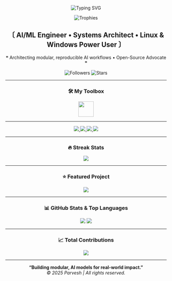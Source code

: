 <!-- Parvesh GitHub Profile README -->

<!-- Animated Typing Intro -->
<p align="center">
  <img src="https://readme-typing-svg.herokuapp.com?font=Fira+Code&size=24&duration=3000&pause=1000&color=36BA01&center=true&vCenter=true&width=650&lines=Hi%2C+I'm+Parvesh;AI%2FML+Engineer+%26+Systems+Architect;Python%2C+C%2B%2B%2C+Java%2C+JavaScript;Linux+%26+Arch+Linux+Power+User;Open-Source+Advocate" alt="Typing SVG" />
</p>

<!-- Trophy Section -->
<p align="center">
  <img src="https://github-profile-trophy.vercel.app/?username=Parveshiiii&no-bg=true&no-frame=true&column=6&row=1&margin-w=10&theme=matrix" alt="Trophies" />
</p>

<h2 align="center"><b>〔 AI/ML Engineer • Systems Architect • Linux & Windows Power User 〕</b></h2>
<p align="center">❝ Architecting modular, reproducible AI workflows • Open-Source Advocate ❞</p>

<!-- Badges -->
<p align="center">
  <img alt="Followers" src="https://img.shields.io/github/followers/Parveshiiii?color=36ba01&label=Followers&logo=github&style=for-the-badge">
  <img alt="Stars" src="https://img.shields.io/github/stars/Parveshiiii?color=36ba01&label=Stars&logo=github&style=for-the-badge">
</p>

---

<!-- Toolbox -->
<div align="center">
  <h3>🛠 My Toolbox</h3>
  <img src="https://skillicons.dev/icons?i=python,cpp,java,js,bash,git,linux,arch,vscode,react,nextjs,fastapi" height="48" />
</div>

---

<!-- Social -->
<div align="center">
  <a href="https://www.instagram.com/parveshiiii.dev/">
    <img src="https://img.shields.io/badge/Instagram-%23E4405F.svg?&style=for-the-badge&logo=instagram&logoColor=white" />
  </a>
  <a href="https://t.me/">
    <img src="https://img.shields.io/badge/Telegram-%2326A5E4.svg?&style=for-the-badge&logo=telegram&logoColor=white" />
  </a>
  <a href="https://x.com/Parveshiiii">
    <img src="https://img.shields.io/badge/X%20(Twitter)-000000.svg?&style=for-the-badge&logo=x&logoColor=white" />
  </a>
  <a href="https://www.linkedin.com/in/parvesh-rawal/">
    <img src="https://img.shields.io/badge/LinkedIn-%230077B5.svg?&style=for-the-badge&logo=linkedin&logoColor=white" />
  </a>
</div>

---

<!-- Streak Stats -->
<h3 align="center">🔥 Streak Stats</h3>
<p align="center">
  <img src="https://streak-stats.demolab.com?user=Parveshiiii&theme=highcontrast&hide_border=true&border_radius=10&mode=weekly" />
</p>

---

<!-- Featured Project -->
<h3 align="center">⭐ Featured Project</h3>
<p align="center">
  <a href="https://github.com/Parveshiiii">
    <img src="https://github-readme-stats.vercel.app/api/pin/?username=Parveshiiii&repo=ByteOtter&theme=radical&border_radius=10" />
  </a>
</p>

---

<!-- GitHub Stats -->
<h3 align="center">📊 GitHub Stats & Top Languages</h3>
<p align="center">
  <img src="https://github-readme-stats.vercel.app/api?username=Parveshiiii&show_icons=true&theme=radical&count_private=true&border_radius=10" />
  <img src="https://github-readme-stats.vercel.app/api/top-langs/?username=Parveshiiii&layout=compact&theme=radical&border_radius=10" />
</p>

---

<!-- Contributions -->
<h3 align="center">📈 Total Contributions</h3>
<p align="center">
  <img src="https://github-profile-summary-cards.vercel.app/api/cards/profile-details?username=Parveshiiii&theme=github_dark" />
</p>

---

<p align="center">
  <b>“Building modular, AI models for real-world impact.”</b><br>
  <i>© 2025 Parvesh | All rights reserved.</i>
</p>
